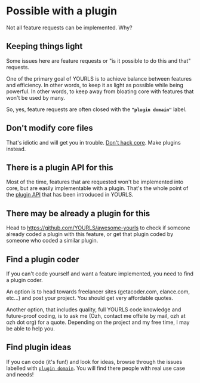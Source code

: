 # Possible with a plugin

Not all feature requests can be implemented. Why?

## Keeping things light

Some issues here are feature requests or "is it possible to do this and that" requests.

One of the primary goal of YOURLS is to achieve balance between features and efficiency. In other words, to keep it as light as possible while being powerful. In other words, to keep away from bloating core with features that won't be used by many.

So, yes, feature requests are often closed with the **`"plugin domain"`** label.

## Don't modify core files

That's idiotic and will get you in trouble. [Don't hack core](/development/dont-hack-core). Make plugins instead.

## There is a plugin API for this

Most of the time, features that are requested won't be implemented into core, but are easily implementable with a plugin. That's the whole point of the [plugin API](/development/plugins) that has been introduced in YOURLS.

## There may be already a plugin for this

Head to <https://github.com/YOURLS/awesome-yourls> to check if someone already coded a plugin with this feature, or get that plugin coded by someone who coded a similar plugin.

## Find a plugin coder

If you can't code yourself and want a feature implemented, you need to find a plugin coder.

An option is to head towards freelancer sites (getacoder.com, elance.com, etc...) and post your project. You should get very affordable quotes.

Another option, that includes quality, full YOURLS code knowledge and future-proof coding, is to ask me (Ozh, contact me offsite by mail, ozh at ozh dot org) for a quote. Depending on the project and my free time, I may be able to help you.

## Find plugin ideas

If you can code (it's fun!) and look for ideas, browse through the issues labelled with [`plugin domain`](https://github.com/YOURLS/YOURLS/issues?q=label%3A%22plugin+domain%22+). You will find there people with real use case and needs!
